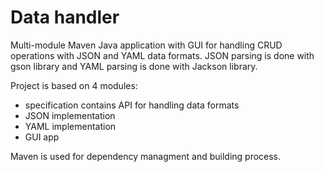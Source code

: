 # Data handler

Multi-module Maven Java application with GUI for handling CRUD operations with JSON and YAML data formats. JSON parsing is done with gson library and YAML parsing is done with Jackson library. 

Project is based on 4 modules:
- specification contains API for handling data formats
- JSON implementation
- YAML implementation
- GUI app

Maven is used for dependency managment and building process.
